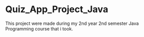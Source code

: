 # Quiz_App_Project_Java
This project were made during my 2nd year 2nd semester Java Programming course that i took.
